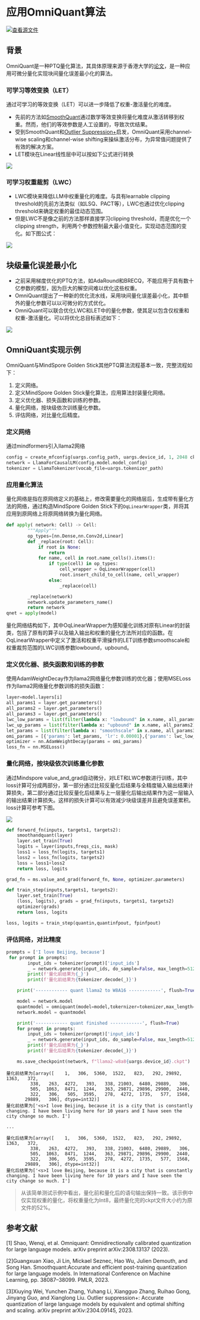 # 应用OmniQuant算法

[![查看源文件](https://mindspore-website.obs.cn-north-4.myhuaweicloud.com/website-images/master/resource/_static/logo_source.svg)]()

## 背景

OmniQuant是一种PTQ量化算法，其具体原理来源于香港大学的[论文](https://arxiv.org/abs/2308.13137)，是一种应用可微分量化实现块间量化误差最小化的算法。

### 可学习等效变换（LET）

通过可学习的等效变换（LET）可以进一步降低了权重-激活量化的难度。

- 先前的方法如[SmoothQuant](https://arxiv.org/abs/2211.10438)通过数学等效变换将量化难度从激活转移到权重。然而，他们的等效参数是人工设置的，导致次优结果。
- 受到SmoothQuant和[Outlier Suppression+](https://arxiv.org/abs/2304.09145)启发，OmniQuant采用channel-wise scaling和channel-wise shifting来操纵激活分布，为异常值问题提供了有效的解决方案。
- LET模块在Linear线性层中可以按如下公式进行转换

![](./image/readme_image3.png)

### 可学习权重裁剪（LWC）

- LWC模块来降低LLM中权重量化的难度。与具有learnable clipping threshold的先前方法类似（如LSQ、PACT等），LWC也通过优化clipping threshold来确定权重的最佳动态范围。
- 但是LWC不是像之前的方法那样直接学习clipping threshold，而是优化一个clipping strength，利用两个参数控制最大最小值变化，实现动态范围的变化。如下图公式：

![](./image/readme_image2.png)

## 块级量化误差最小化

- 之前采用梯度优化的PTQ方法，如AdaRound和BRECQ，不能应用于具有数十亿参数的模型，因为巨大的解空间难以优化这些权重。
- OmniQuant提出了一种新的优化流水线，采用块间量化误差最小化，其中额外的量化参数可以以可微分的方式优化。
- OmniQuant可以联合优化LWC和LET中的量化参数，使其足以包含仅权重和权重-激活量化。可以将优化总目标表述如下：

![](./image/readme_image1.png)

## OmniQuant实现示例

OmniQuant与MindSpore Golden Stick其他PTQ算法流程基本一致，完整流程如下：

1. 定义网络。
2. 定义MindSpore Golden Stick量化算法，应用算法封装量化网络。
3. 定义优化器、损失函数和训练的参数。
4. 量化网络，按块级依次训练量化参数。
5. 评估网络，对比量化后精度。

### 定义网络

通过mindformers引入llama2网络

```python
config = create_mfconfig(uargs.config_path, uargs.device_id, 1, 2048 ckpt_path=uargs.fp_ckpt_path)
network = LlamaForCausalLM(config.model.model_config)
tokenizer = LlamaTokenizer(vocab_file=uargs.tokenizer_path)
```

### 应用量化算法

量化网络是指在原网络定义的基础上，修改需要量化的网络层后，生成带有量化方法的网络，通过构造MindSpore Golden Stick下的`OqLinearWrapper`类，并将其应用到原网络上将原网络转换为量化网络。

```python
def apply( network: Cell) -> Cell:
        """Apply"""
        op_types=[nn.Dense,nn.Conv2d,Linear]
        def _replace(root: Cell):
            if root is None:
                return
            for name, cell in root.name_cells().items():
                if type(cell) in op_types:
                    cell_wrapper = OqLinearWrapper(cell)
                    root.insert_child_to_cell(name, cell_wrapper)
                else:
                    _replace(cell)

        _replace(network)
        network.update_parameters_name()
        return network
qnet = apply(model)
```

量化网络结构如下，其中OqLinearWrapper为感知量化训练对原有Linear的封装类，包括了原有的算子以及输入输出和权重的量化方法所对应的函数。在OqLinearWrapper中定义了激活和权重平滑操作的LET训练参数smoothscale和权重裁剪范围的LWC训练参数lowbound，upbound。

### 定义优化器、损失函数和训练的参数

使用AdamWeightDecay作为llama2网络量化参数训练的优化器；使用MSELoss作为llama2网络量化参数训练的损失函数：

```python
layer=model.layers[i]
all_params1 = layer.get_parameters()
all_params2 = layer.get_parameters()
all_params3 = layer.get_parameters()
lwc_low_params = list(filter(lambda x: "lowbound" in x.name, all_params1))
lwc_up_params = list(filter(lambda x: "upbound" in x.name, all_params2))
let_params = list(filter(lambda x: "smoothscale" in x.name, all_params3))
omi_params = [{'params': let_params, 'lr': 0.00001},{'params': lwc_low_params, 'lr': 0.0005},{'params': lwc_up_params, 'lr': 0.0005}]
optimizer = nn.AdamWeightDecay(params = omi_params)
loss_fn = nn.MSELoss()
```

### 量化网络，按块级依次训练量化参数

通过Mindspore value_and_grad自动微分，对LET和LWC参数进行训练，其中loss计算可分成两部分，第一部分通过比较反量化后结果与全精度输入输出结果计算损失，第二部分通过比较反量化后结果与上一层量化后输出结果作为这一层输入的输出结果计算损失。这样的损失计算可以有效减少块级误差并且避免误差累积。loss计算可参考下图。

![](./image/readme_image5.png)

```python
def forword_fn(inputs, targets1, targets2):
    smoothandquant(layer)
    layer.set_train(True)
    logits = layer(inputs,freqs_cis, mask)
    loss1 = loss_fn(logits, targets1)
    loss2 = loss_fn(logits, targets2)
    loss = loss1+loss2
    return loss, logits

grad_fn = ms.value_and_grad(forword_fn, None, optimizer.parameters)

def train_step(inputs,targets1, targets2):
    layer.set_train(True)
    (loss, logits), grads = grad_fn(inputs, targets1, targets2)
    optimizer(grads)
    return loss, logits

loss, logits = train_step(quantin,quantinfpout, fpinfpout)
```

### 评估网络，对比精度

```python
prompts = ['I love Beijing, because']
 for prompt in prompts:
        input_ids = tokenizer(prompt)['input_ids']
        _ = network.generate(input_ids, do_sample=False, max_length=512)
        print(f'量化前结果为{_}')
        print(f'量化前结果为{tokenizer.decode(_)}')

    print('------------ quant llama2 to W8A16 ------------', flush=True)

    model = network.model
    quantmodel = omniquant(model=model,tokernizer=tokenizer,max_length=512)
    network.model = quantmodel

    print('------------ quant finished ------------', flush=True)
    for prompt in prompts:
        input_ids = tokenizer(prompt)['input_ids']
        _ = network.generate(input_ids, do_sample=False, max_length=512)
        print(f'量化后结果为{_}')
        print(f'量化后结果为{tokenizer.decode(_)}')

    ms.save_checkpoint(network, f"llama2-w8a8{uargs.device_id}.ckpt")
```

```text
量化前结果为[array([    1,   306,  5360,  1522,   823,   292, 29892,  1363,   372,
         338,   263,  4272,   393,   338, 21003,  6480, 29889,   306,
         505,  1063,  8471,  1244,   363, 29871, 29896, 29900,  2440,
         322,   306,   505,  3595,   278,  4272,  1735,   577,  1568,
       29889,   306], dtype=int32)]
量化前结果为['<s>I love Beijing, because it is a city that is constantly changing. I have been living here for 10 years and I have seen the city change so much. I']

...

量化后结果为[array([    1,   306,  5360,  1522,   823,   292, 29892,  1363,   372,
         338,   263,  4272,   393,   338, 21003,  6480, 29889,   306,
         505,  1063,  8471,  1244,   363, 29871, 29896, 29900,  2440,
         322,   306,   505,  3595,   278,  4272,  1735,   577,  1568,
       29889,   306], dtype=int32)]
量化后结果为['<s>I love Beijing, because it is a city that is constantly changing. I have been living here for 10 years and I have seen the city change so much. I']

```

> 从该简单测试示例中看出，量化前和量化后的语句输出保持一致。该示例中仅实现权重的量化，将权重量化为Int8，最终量化完的ckpt文件大小约为原文件的52%。

## 参考文献

[1] Shao, Wenqi, et al. Omniquant: Omnidirectionally calibrated quantization for large language models. arXiv preprint arXiv:2308.13137 (2023).

[2]Guangxuan Xiao, Ji Lin, Mickael Seznec, Hao Wu, Julien Demouth, and Song Han. Smoothquant:Accurate and efficient post-training quantization for large language models. In International Conference on Machine Learning, pp. 38087–38099. PMLR, 2023.

[3]Xiuying Wei, Yunchen Zhang, Yuhang Li, Xiangguo Zhang, Ruihao Gong, Jinyang Guo, and Xianglong Liu. Outlier suppression+: Accurate quantization of large language models by equivalent and optimal shifting and scaling. arXiv preprint arXiv:2304.09145, 2023.
